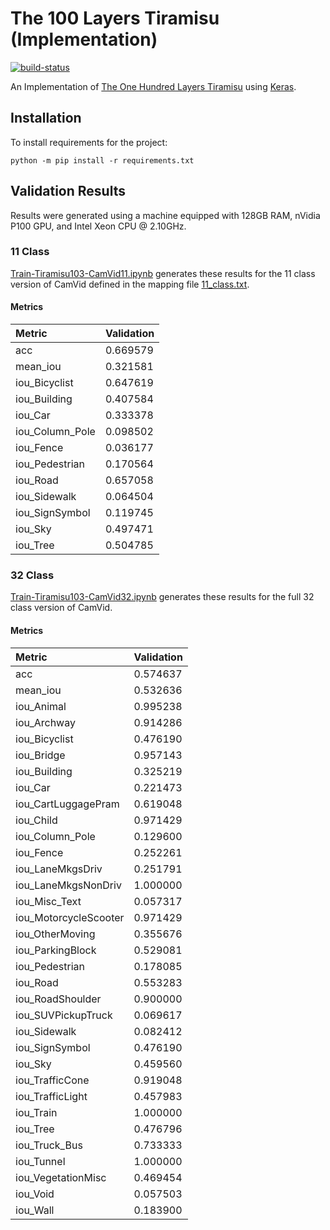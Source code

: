 # The 100 Layers Tiramisu (Implementation)

[![build-status][]][ci-server]

[build-status]: https://travis-ci.com/Kautenja/the-100-layers-tiramisu.svg?branch=master
[ci-server]: https://travis-ci.com/Kautenja/the-100-layers-tiramisu

An Implementation of
[The One Hundred Layers Tiramisu](https://arxiv.org/abs/1611.09326) using
[Keras](https://keras.io/).

## Installation

To install requirements for the project:

```shell
python -m pip install -r requirements.txt
```

## Validation Results

Results were generated using a machine equipped with  128GB RAM, nVidia P100
GPU, and Intel Xeon CPU @ 2.10GHz.

### 11 Class

[Train-Tiramisu103-CamVid11.ipynb](Train-Tiramisu103-CamVid11.ipynb) generates
these results for the 11 class version of CamVid defined in the mapping file
[11_class.txt](11_class.txt).

<!-- TODO: images -->

#### Metrics

| Metric          | Validation |
|:----------------|:-----------|
| acc             | 0.669579
| mean_iou        | 0.321581
| iou_Bicyclist   | 0.647619
| iou_Building    | 0.407584
| iou_Car         | 0.333378
| iou_Column_Pole | 0.098502
| iou_Fence       | 0.036177
| iou_Pedestrian  | 0.170564
| iou_Road        | 0.657058
| iou_Sidewalk    | 0.064504
| iou_SignSymbol  | 0.119745
| iou_Sky         | 0.497471
| iou_Tree        | 0.504785

### 32 Class

[Train-Tiramisu103-CamVid32.ipynb](Train-Tiramisu103-CamVid32.ipynb) generates
these results for the full 32 class version of CamVid.

<!-- TODO: images -->

#### Metrics

| Metric                  | Validation |
|:------------------------|:-----------|
| acc                     | 0.574637
| mean_iou                | 0.532636
| iou_Animal              | 0.995238
| iou_Archway             | 0.914286
| iou_Bicyclist           | 0.476190
| iou_Bridge              | 0.957143
| iou_Building            | 0.325219
| iou_Car                 | 0.221473
| iou_CartLuggagePram     | 0.619048
| iou_Child               | 0.971429
| iou_Column_Pole         | 0.129600
| iou_Fence               | 0.252261
| iou_LaneMkgsDriv        | 0.251791
| iou_LaneMkgsNonDriv     | 1.000000
| iou_Misc_Text           | 0.057317
| iou_MotorcycleScooter   | 0.971429
| iou_OtherMoving         | 0.355676
| iou_ParkingBlock        | 0.529081
| iou_Pedestrian          | 0.178085
| iou_Road                | 0.553283
| iou_RoadShoulder        | 0.900000
| iou_SUVPickupTruck      | 0.069617
| iou_Sidewalk            | 0.082412
| iou_SignSymbol          | 0.476190
| iou_Sky                 | 0.459560
| iou_TrafficCone         | 0.919048
| iou_TrafficLight        | 0.457983
| iou_Train               | 1.000000
| iou_Tree                | 0.476796
| iou_Truck_Bus           | 0.733333
| iou_Tunnel              | 1.000000
| iou_VegetationMisc      | 0.469454
| iou_Void                | 0.057503
| iou_Wall                | 0.183900
